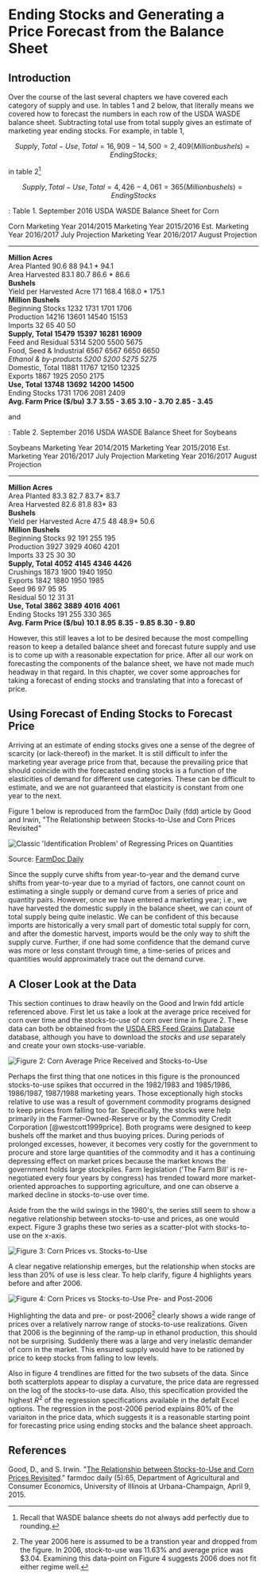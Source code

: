 # Ending Stocks and Generating a Price Forecast from the Balance Sheet


## Introduction

Over the course of the last several chapters we have covered each category of supply and use. In tables 1 and 2 below, that literally means we covered how to forecast the numbers in each row of the USDA WASDE balance sheet. Subtracting total use from total supply gives an estimate of marketing year ending stocks. For example, in table 1, 

$$Supply, Total - Use, Total = 16,909 - 14,500 = 2,409 (Million bushels) = Ending Stocks;$$ 

in table 2[^adding]

$$Supply, Total - Use, Total = 4,426 - 4,061 = 365 (Million bushels) = Ending Stocks$$

[^adding]: Recall that WASDE balance sheets do not always add perfectly due to rounding.  

: Table 1. September 2016 USDA WASDE Balance Sheet for Corn


Corn                         Marketing Year 2014/2015   Marketing Year 2015/2016 Est.   Marketing Year 2016/2017 July Projection   Marketing Year 2016/2017 August Projection 
---------------------------  -------------------------  ------------------------------  -----------------------------------------  -------------------------------------------
**Million Acres**                                                                                                                                                             
Area Planted                 90.6                       88                              94.1 *                                     94.1                                       
Area Harvested               83.1                       80.7                            86.6 *                                     86.6                                       
**Bushels**                                                                                                                                                                   
Yield per Harvested Acre     171                        168.4                           168.0 *                                    175.1                                      
**Million Bushels**                                                                                                                                                           
Beginning Stocks             1232                       1731                            1701                                       1706                                       
Production                   14216                      13601                           14540                                      15153                                      
Imports                      32                         65                              40                                         50                                         
**Supply, Total**            **15479**                  **15397**                       **16281**                                  **16909**                                  
Feed and Residual            5314                       5200                            5500                                       5675                                       
Food, Seed & Industrial      6567                       6567                            6650                                       6650                                       
*Ethanol & by-products*      *5200*                     *5200*                          *5275*                                     *5275*                                     
Domestic, Total              11881                      11767                           12150                                      12325                                      
Exports                      1867                       1925                            2050                                       2175                                       
**Use, Total**               **13748**                  **13692**                       **14200**                                  **14500**                                  
Ending Stocks                1731                       1706                            2081                                       2409                                       
**Avg. Farm Price ($/bu)**   **3.7**                    **3.55 - 3.65**                 **3.10 - 3.70**                            **2.85 - 3.45**                            

and 

: Table 2. September 2016 USDA WASDE Balance Sheet for Soybeans


Soybeans                     Marketing Year 2014/2015   Marketing Year 2015/2016 Est.   Marketing Year 2016/2017 July Projection   Marketing Year 2016/2017 August Projection 
---------------------------  -------------------------  ------------------------------  -----------------------------------------  -------------------------------------------
**Million Acres**                                                                                                                                                             
Area Planted                 83.3                       82.7                            83.7*                                      83.7                                       
Area Harvested               82.6                       81.8                            83*                                        83                                         
**Bushels**                                                                                                                                                                   
Yield per Harvested Acre     47.5                       48                              48.9*                                      50.6                                       
**Million Bushels**                                                                                                                                                           
Beginning Stocks             92                         191                             255                                        195                                        
Production                   3927                       3929                            4060                                       4201                                       
Imports                      33                         25                              30                                         30                                         
**Supply, Total**            **4052**                   **4145**                        **4346**                                   **4426**                                   
Crushings                    1873                       1900                            1940                                       1950                                       
Exports                      1842                       1880                            1950                                       1985                                       
Seed                         96                         97                              95                                         95                                         
Residual                     50                         12                              31                                         31                                         
**Use, Total**               **3862**                   **3889**                        **4016**                                   **4061**                                   
Ending Stocks                191                        255                             330                                        365                                        
**Avg. Farm Price ($/bu)**   **10.1**                   **8.95**                        **8.35 - 9.85**                            **8.30 - 9.80**                            

However, this still leaves a lot to be desired because the most compelling reason to keep a detailed balance sheet and forecast future supply and use is to come up with a reasonable expectation for price. After all our work on forecasting the components of the balance sheet, we have not made much headway in that regard. In this chapter, we cover some approaches for taking a forecast of ending stocks and translating that into a forecast of price. 

## Using Forecast of Ending Stocks to Forecast Price

Arriving at an estimate of ending stocks gives one a sense of the degree of scarcity (or lack-thereof) in the market. It is still difficult to infer the marketing year average price from that, because the prevailing price that should coincide with the forecasted ending stocks is a function of the elasticities of demand for different use categories. These can be difficult to estimate, and we are not guaranteed that elasticity is constant from one year to the next. 

Figure 1 below is reproduced from the farmDoc Daily (fdd) article by Good and Irwin, "The Relationship between Stocks-to-Use and Corn Prices Revisited"

![Classic 'Identification Problem' of Regressing Prices on Quantities](images/fdd04092015_fig1.jpg)

Source: [FarmDoc Daily](http://farmdocdaily.illinois.edu/2015/04/relationship-stock-to-use-and-corn-prices.html)

Since the supply curve shifts from year-to-year and the demand curve shifts from year-to-year due to a myriad of factors, one cannot count on estimating a single supply or demand curve from a series of price and quantity pairs. However, once we have entered a marketing year; i.e., we have harvested the domestic supply in the balance sheet, we can count of total supply being quite inelastic. We can be confident of this because imports are historically a very small part of domestic total supply for corn, and after the domestic harvest, imports would be the only way to shift the supply curve. Further, if one had some confidence that the demand curve was more or less constant through time, a time-series of prices and quantities would approximately trace out the demand curve. 

## A Closer Look at the Data

This section continues to draw heavily on the Good and Irwin fdd article referenced above. First let us take a look at the average price received for corn over time and the stocks-to-use of corn over time in figure 2. These data can both be obtained from the [USDA ERS Feed Grains Database](http://www.ers.usda.gov/data-products/feed-grains-database.aspx) database, although you have to download the *stocks* and *use* separately and create your own stocks-use-variable. 

![Figure 2: Corn Average Price Received and Stocks-to-Use](Excel-files/EndingStocksand-corn_endingstock_prices_files/image005.png)

Perhaps the first thing that one notices in this figure is the pronounced stocks-to-use spikes that occurred in the 1982/1983 and 1985/1986, 1986/1987, 1987/1988 marketing years. Those exceptionally high stocks relative to use was a result of government commodity programs designed to keep prices from falling too far. Specifically, the stocks were help primarily in the Farmer-Owned-Reserve or by the Commodity Credit Corporation [@westcott1999price]. Both programs were designed to keep bushels off the market and thus buoying prices. During periods of prolonged excesses, however, it becomes very costly for the government to procure and store large quantities of the commodity and it has a continuing depressing effect on market prices because the market knows the government holds large stockpiles. Farm legislation ('The Farm Bill' is re-negotiated every four years by congress) has trended toward more market-oriented approaches to supporting agriculture, and one can observe a marked decline in stocks-to-use over time. 

Aside from the the wild swings in the 1980's, the series still seem to show a negative relationship between stocks-to-use and prices, as one would expect. Figure 3 graphs these two series as a scatter-plot with stocks-to-use on the x-axis. 

![Figure 3: Corn Prices vs. Stocks-to-Use](Excel-files/EndingStocksand-corn_endingstock_prices_files/image001.png)

A clear negative relationship emerges, but the relationship when stocks are less than 20% of use is less clear. To help clarify, figure 4 highlights years before and after 2006. 

![Figure 4: Corn Prices vs Stocks-to-Use Pre- and Post-2006](Excel-files/EndingStocksand-corn_endingstock_prices_files/image002.png)

Highlighting the data and pre- or post-2006[^post2006] clearly shows a wide range of prices over a relatively narrow range of stocks-to-use realizations. Given that 2006 is the beginning of the ramp-up in ethanol production, this should not be surprising. Suddenly there was a large and very inelastic demander of corn in the market. This ensured supply would have to be rationed by price to keep stocks from falling to low levels. 

[^post2006]: The year 2006 here is assumed to be a transtion year and dropped from the figure. In 2006, stock-to-use was 11.63% and average price was $3.04. Examining this data-point on Figure 4 suggests 2006 does not fit either regime well. 

Also in figure 4 trendlines are fitted for the two subsets of the data. Since both scatterplots appear to display a curvature, the price data are regressed on the log of the stocks-to-use data. Also, this specification provided the highest $R^2$ of the regression specifications available in the defalt Excel options. The regression in the post-2006 period explains 80% of the variaiton in the price data, which suggests it is a reasonable starting point for forecasting price using ending stocks and the balance sheet approach.   


## References

Good, D., and S. Irwin. "[The Relationship between Stocks-to-Use and Corn Prices Revisited](http://farmdocdaily.illinois.edu/2015/04/relationship-stock-to-use-and-corn-prices.html)." farmdoc daily (5):65, Department of Agricultural and Consumer Economics, University of Illinois at Urbana-Champaign, April 9, 2015.




